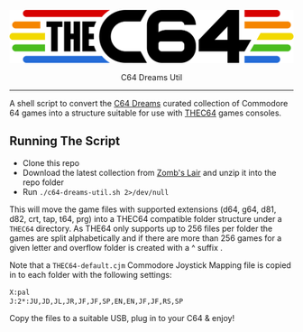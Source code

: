 ![C64 Dreams Util](THEC64.png)

<p align="center">C64 Dreams Util</p>

<hr/>

A shell script to convert the [C64 Dreams](https://www.youtube.com/watch?v=ZJ_hVPqUDqg) curated collection of Commodore 64 games into a structure suitable for use with [THEC64](https://retrogames.biz/products/thec64/) games consoles.

## Running The Script

- Clone this repo
- Download the latest collection from [Zomb's Lair](https://www.zombs-lair.com/c64-dreams) and unzip it into the repo folder
- Run `./c64-dreams-util.sh 2>/dev/null`

This will move the game files with supported extensions (d64, g64, d81, d82, crt, tap, t64, prg) into a THEC64 compatible folder structure under a `THEC64` directory. As THE64 only supports up to 256 files per folder the games are split alphabetically and if there are more than 256 games for a given letter and overflow folder is created with a ^ suffix .

Note that a `THEC64-default.cjm` Commodore Joystick Mapping file is copied in to each folder with the following settings:

```
X:pal
J:2*:JU,JD,JL,JR,JF,JF,SP,EN,EN,JF,JF,RS,SP
```

Copy the files to a suitable USB, plug in to your C64 & enjoy!
